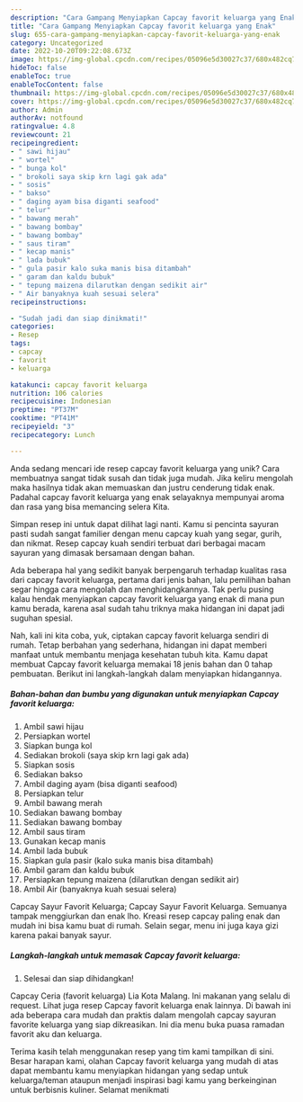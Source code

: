 ```yaml
---
description: "Cara Gampang Menyiapkan Capcay favorit keluarga yang Enak"
title: "Cara Gampang Menyiapkan Capcay favorit keluarga yang Enak"
slug: 655-cara-gampang-menyiapkan-capcay-favorit-keluarga-yang-enak
category: Uncategorized
date: 2022-10-20T09:22:08.673Z
image: https://img-global.cpcdn.com/recipes/05096e5d30027c37/680x482cq70/capcay-favorit-keluarga-foto-resep-utama.jpg
hideToc: false
enableToc: true
enableTocContent: false
thumbnail: https://img-global.cpcdn.com/recipes/05096e5d30027c37/680x482cq70/capcay-favorit-keluarga-foto-resep-utama.jpg
cover: https://img-global.cpcdn.com/recipes/05096e5d30027c37/680x482cq70/capcay-favorit-keluarga-foto-resep-utama.jpg
author: Admin
authorAv: notfound
ratingvalue: 4.8
reviewcount: 21
recipeingredient:
- " sawi hijau"
- " wortel"
- " bunga kol"
- " brokoli saya skip krn lagi gak ada"
- " sosis"
- " bakso"
- " daging ayam bisa diganti seafood"
- " telur"
- " bawang merah"
- " bawang bombay"
- " bawang bombay"
- " saus tiram"
- " kecap manis"
- " lada bubuk"
- " gula pasir kalo suka manis bisa ditambah"
- " garam dan kaldu bubuk"
- " tepung maizena dilarutkan dengan sedikit air"
- " Air banyaknya kuah sesuai selera"
recipeinstructions:

- "Sudah jadi dan siap dinikmati!"
categories:
- Resep
tags:
- capcay
- favorit
- keluarga

katakunci: capcay favorit keluarga 
nutrition: 106 calories
recipecuisine: Indonesian
preptime: "PT37M"
cooktime: "PT41M"
recipeyield: "3"
recipecategory: Lunch

---
```





Anda sedang mencari ide resep capcay favorit keluarga yang unik? Cara membuatnya sangat tidak susah dan tidak juga mudah. Jika keliru mengolah maka hasilnya tidak akan memuaskan dan justru cenderung tidak enak. Padahal capcay favorit keluarga yang enak selayaknya mempunyai aroma dan rasa yang bisa memancing selera Kita.





Simpan resep ini untuk dapat dilihat lagi nanti. Kamu si pencinta sayuran pasti sudah sangat familier dengan menu capcay kuah yang segar, gurih, dan nikmat. Resep capcay kuah sendiri terbuat dari berbagai macam sayuran yang dimasak bersamaan dengan bahan.

Ada beberapa hal yang sedikit banyak berpengaruh terhadap kualitas rasa dari capcay favorit keluarga, pertama dari jenis bahan, lalu pemilihan bahan segar hingga cara mengolah dan menghidangkannya. Tak perlu pusing kalau hendak menyiapkan capcay favorit keluarga yang enak di mana pun kamu berada, karena asal sudah tahu triknya maka hidangan ini dapat jadi suguhan spesial.






Nah, kali ini kita coba, yuk, ciptakan capcay favorit keluarga sendiri di rumah. Tetap berbahan yang sederhana, hidangan ini dapat memberi manfaat untuk membantu menjaga kesehatan tubuh kita. Kamu dapat membuat Capcay favorit keluarga memakai 18 jenis bahan dan 0 tahap pembuatan. Berikut ini langkah-langkah dalam menyiapkan hidangannya.

<!--inarticleads1-->

##### Bahan-bahan dan bumbu yang digunakan untuk menyiapkan Capcay favorit keluarga:

1. Ambil  sawi hijau
1. Persiapkan  wortel
1. Siapkan  bunga kol
1. Sediakan  brokoli (saya skip krn lagi gak ada)
1. Siapkan  sosis
1. Sediakan  bakso
1. Ambil  daging ayam (bisa diganti seafood)
1. Persiapkan  telur
1. Ambil  bawang merah
1. Sediakan  bawang bombay
1. Sediakan  bawang bombay
1. Ambil  saus tiram
1. Gunakan  kecap manis
1. Ambil  lada bubuk
1. Siapkan  gula pasir (kalo suka manis bisa ditambah)
1. Ambil  garam dan kaldu bubuk
1. Persiapkan  tepung maizena (dilarutkan dengan sedikit air)
1. Ambil  Air (banyaknya kuah sesuai selera)


Capcay Sayur Favorit Keluarga; Capcay Sayur Favorit Keluarga. Semuanya tampak menggiurkan dan enak lho. Kreasi resep capcay paling enak dan mudah ini bisa kamu buat di rumah. Selain segar, menu ini juga kaya gizi karena pakai banyak sayur. 

<!--inarticleads2-->

##### Langkah-langkah untuk memasak Capcay favorit keluarga:


1. Selesai dan siap dihidangkan!

Capcay Ceria (favorit keluarga) Lia Kota Malang. Ini makanan yang selalu di request. Lihat juga resep Capcay favorit keluarga enak lainnya. Di bawah ini ada beberapa cara mudah dan praktis dalam mengolah capcay sayuran favorite keluarga yang siap dikreasikan. Ini dia menu buka puasa ramadan favorit aku dan keluarga. 

Terima kasih telah menggunakan resep yang tim kami tampilkan di sini. Besar harapan kami, olahan Capcay favorit keluarga yang mudah di atas dapat membantu kamu menyiapkan hidangan yang sedap untuk keluarga/teman ataupun menjadi inspirasi bagi kamu yang berkeinginan untuk berbisnis kuliner. Selamat menikmati
